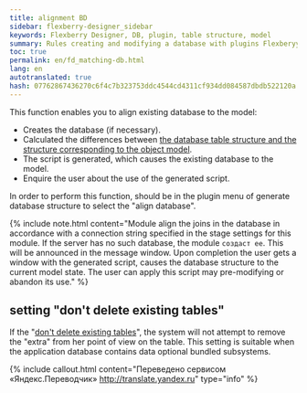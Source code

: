 ```yaml
--- 
title: alignment BD 
sidebar: flexberry-designer_sidebar 
keywords: Flexberry Designer, DB, plugin, table structure, model 
summary: Rules creating and modifying a database with plugins Flexberyy Desinger 
toc: true 
permalink: en/fd_matching-db.html 
lang: en 
autotranslated: true 
hash: 07762867436270c6f4c7b323753ddc4544cd4311cf934dd084587dbdb522120a 
--- 
```


This function enables you to align existing database to the model: 
* Creates the database (if necessary). 
* Calculated the differences between [the database table structure and the structure corresponding to the object model](fo_storing-data-objects.html). 
* The script is generated, which causes the existing database to the model. 
* Enquire the user about the use of the generated script. 

In order to perform this function, should be in the plugin menu of generate database structure to select the "align database". 

{% include note.html content="Module align the joins in the database in accordance with a connection string specified in the stage settings for this module. If the server has no such database, the module `создаст ее`. This will be announced in the message window. Upon completion the user gets a window with the generated script, causes the database structure to the current model state. The user can apply this script may pre-modifying or abandon its use." %} 

## setting "don't delete existing tables" 

If the "[don't delete existing tables](fd_configure-ms-sql-generator.html)", the system will not attempt to remove the "extra" from her point of view on the table. This setting is suitable when the application database contains data optional bundled subsystems. 




{% include callout.html content="Переведено сервисом «Яндекс.Переводчик» <http://translate.yandex.ru>" type="info" %}